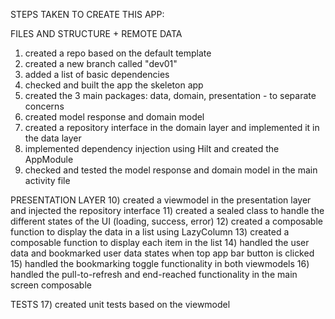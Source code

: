 STEPS TAKEN TO CREATE THIS APP:

FILES AND STRUCTURE + REMOTE DATA
1) created a repo based on the default template
2) created a new branch called "dev01"
3) added a list of basic dependencies
4) checked and built the app the skeleton app 
5) created the 3 main packages: data, domain, presentation - to separate concerns
6) created model response and domain model
7) created a repository interface in the domain layer and implemented it in the data layer
8) implemented dependency injection using Hilt and created the AppModule
9) checked and tested the model response and domain model in the main activity file

PRESENTATION LAYER
10) created a viewmodel in the presentation layer and injected the repository interface
11) created a sealed class to handle the different states of the UI (loading, success, error)
12) created a composable function to display the data in a list using LazyColumn
13) created a composable function to display each item in the list
14) handled the user data and bookmarked user data states when top app bar button is clicked
15) handled the bookmarking toggle functionality in both viewmodels
16) handled the pull-to-refresh and end-reached functionality in the main screen composable 

TESTS
17) created unit tests based on the viewmodel 